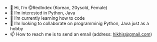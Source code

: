 - 👋 Hi, I’m @RedIndex (Korean, 20ysold, Female)
- 👀 I’m interested in Python, Java
- 🌱 I’m currently learning how to code
- 💞️ I’m looking to collaborate on programminig Python, Java just as a hobby
- 📫 How to reach me is to send an email (address: hikhjs@gmail.com)

